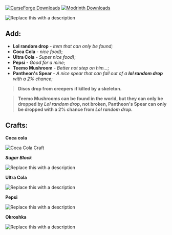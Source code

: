 [![CurseForge Downloads](https://img.shields.io/curseforge/dt/1165568?style=for-the-badge&label=CurseForge&labelColor=%23181f30&color=%23f16436
)](https://www.curseforge.com/minecraft/mc-mods/mutants-of-discord)   [![Modrinth Downloads](https://img.shields.io/modrinth/dt/E9QoFYC3?style=for-the-badge&logoColor=141c1c&label=Modrinth&color=1ccd66)](https://modrinth.com/mod/mutants-of-discord)

![Replace this with a description](https://cdn.modrinth.com/data/cached_images/12b71feb362ec1442b4f2b62c2e8ec296e601cef_0.webp)
## Add:
- **Lol random drop** - _item that can only be found_;
- **Coca Cola** - _nice food)_;
- **Ultra Cola** - _Super nice food)_;
- **Pepsi** - _Good for a mine_;
- **Teemo Mushroom** - _Better not step on him..._;
- **Pantheon's Spear** - _A nice spear that can fall out of a **lol random drop** with a 2% chance_;

> **Discs drop from creepers if killed by a skeleton.**

> **Teemo Mushrooms can be found in the world, but they can only be dropped by _Lol random drop_, not broken,
> Pantheon's Spear can only be dropped with a 2% chance from _Lol random drop_.**

## Crafts:
**Coca cola**

![Coca Cola Craft](https://cdn.modrinth.com/data/cached_images/0aa1c1c2906a9ad66cdb79c219679e815c9d0399.png)

_**Sugar Block**_

![Replace this with a description](https://cdn.modrinth.com/data/cached_images/8dfd85eb9ead6751e586d097c48258143a5d917a.png)

**Ultra Cola**

![Replace this with a description](https://cdn.modrinth.com/data/cached_images/8002758b08f7a0001a943833ff4a4f5c4ba24d9e.png)

**Pepsi**

![Replace this with a description](https://cdn.modrinth.com/data/cached_images/f4597e702d61154133e735a64dbc48c2cb88f8e9.png)

**Okroshka**

![Replace this with a description](https://cdn.modrinth.com/data/cached_images/1583b720c3ccaceebe5cac62031eb69f0dc200d1.png)
